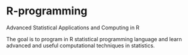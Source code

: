 # R-programming
Advanced Statistical Applications and Computing in R

The goal is to program in R statistical programming language and learn advanced and useful computational techniques in statistics.
